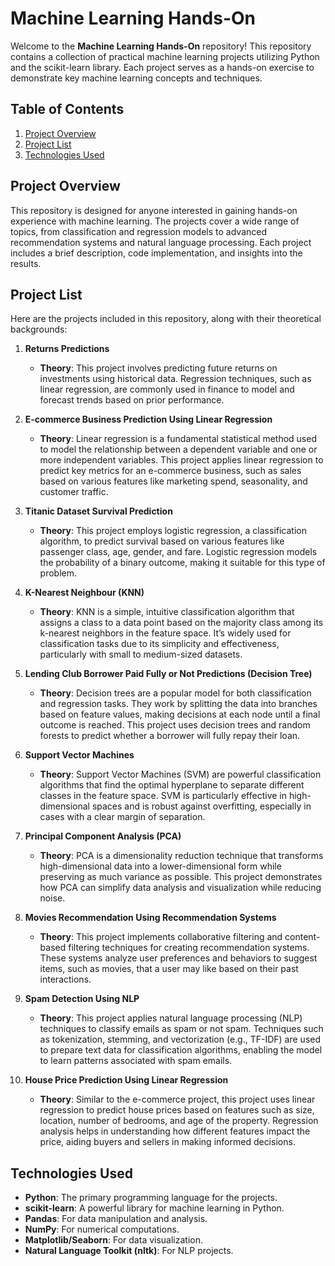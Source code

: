 # Machine Learning Hands-On

Welcome to the **Machine Learning Hands-On** repository! This repository contains a collection of practical machine learning projects utilizing Python and the scikit-learn library. Each project serves as a hands-on exercise to demonstrate key machine learning concepts and techniques.

## Table of Contents

1. [Project Overview](#project-overview)
2. [Project List](#project-list)
3. [Technologies Used](#technologies-used)

## Project Overview

This repository is designed for anyone interested in gaining hands-on experience with machine learning. The projects cover a wide range of topics, from classification and regression models to advanced recommendation systems and natural language processing. Each project includes a brief description, code implementation, and insights into the results.

## Project List

Here are the projects included in this repository, along with their theoretical backgrounds:

1. **Returns Predictions**  
   - **Theory**: This project involves predicting future returns on investments using historical data. Regression techniques, such as linear regression, are commonly used in finance to model and forecast trends based on prior performance.

2. **E-commerce Business Prediction Using Linear Regression**  
   - **Theory**: Linear regression is a fundamental statistical method used to model the relationship between a dependent variable and one or more independent variables. This project applies linear regression to predict key metrics for an e-commerce business, such as sales based on various features like marketing spend, seasonality, and customer traffic.

3. **Titanic Dataset Survival Prediction**  
   - **Theory**: This project employs logistic regression, a classification algorithm, to predict survival based on various features like passenger class, age, gender, and fare. Logistic regression models the probability of a binary outcome, making it suitable for this type of problem.

4. **K-Nearest Neighbour (KNN)**  
   - **Theory**: KNN is a simple, intuitive classification algorithm that assigns a class to a data point based on the majority class among its k-nearest neighbors in the feature space. It’s widely used for classification tasks due to its simplicity and effectiveness, particularly with small to medium-sized datasets.

5. **Lending Club Borrower Paid Fully or Not Predictions (Decision Tree)**  
   - **Theory**: Decision trees are a popular model for both classification and regression tasks. They work by splitting the data into branches based on feature values, making decisions at each node until a final outcome is reached. This project uses decision trees and random forests to predict whether a borrower will fully repay their loan.

6. **Support Vector Machines**  
   - **Theory**: Support Vector Machines (SVM) are powerful classification algorithms that find the optimal hyperplane to separate different classes in the feature space. SVM is particularly effective in high-dimensional spaces and is robust against overfitting, especially in cases with a clear margin of separation.

7. **Principal Component Analysis (PCA)**  
   - **Theory**: PCA is a dimensionality reduction technique that transforms high-dimensional data into a lower-dimensional form while preserving as much variance as possible. This project demonstrates how PCA can simplify data analysis and visualization while reducing noise.

8. **Movies Recommendation Using Recommendation Systems**  
   - **Theory**: This project implements collaborative filtering and content-based filtering techniques for creating recommendation systems. These systems analyze user preferences and behaviors to suggest items, such as movies, that a user may like based on their past interactions.

9. **Spam Detection Using NLP**  
   - **Theory**: This project applies natural language processing (NLP) techniques to classify emails as spam or not spam. Techniques such as tokenization, stemming, and vectorization (e.g., TF-IDF) are used to prepare text data for classification algorithms, enabling the model to learn patterns associated with spam emails.

10. **House Price Prediction Using Linear Regression**  
    - **Theory**: Similar to the e-commerce project, this project uses linear regression to predict house prices based on features such as size, location, number of bedrooms, and age of the property. Regression analysis helps in understanding how different features impact the price, aiding buyers and sellers in making informed decisions.

## Technologies Used

- **Python**: The primary programming language for the projects.
- **scikit-learn**: A powerful library for machine learning in Python.
- **Pandas**: For data manipulation and analysis.
- **NumPy**: For numerical computations.
- **Matplotlib/Seaborn**: For data visualization.
- **Natural Language Toolkit (nltk)**: For NLP projects.
